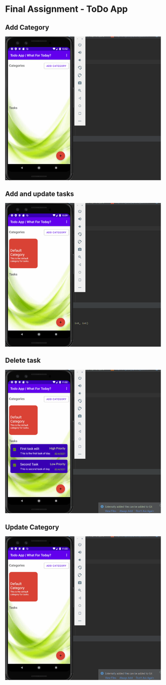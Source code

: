 Final Assignment - ToDo App
====================================

## Add Category
!['Added category gif'](./add_category.gif)

## Add and update tasks
!['Added task gif'](./add_task.gif)

## Delete task
!['Deleted task gif'](./delete_task.gif)

## Update Category
!['Updated category gif'](./update_category.gif)
